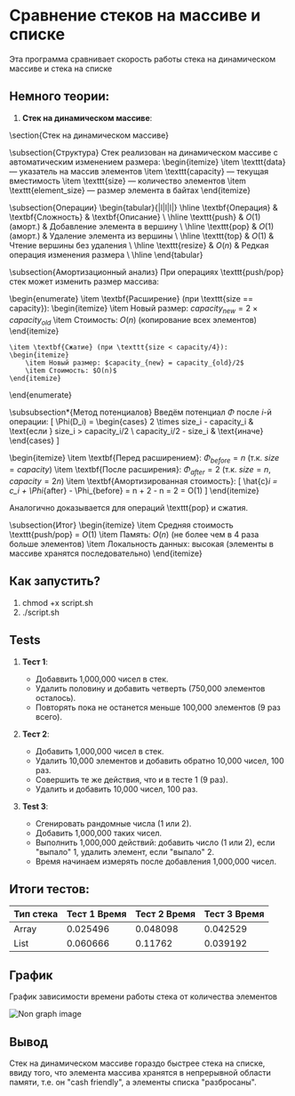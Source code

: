 # Сравнение стеков на массиве и списке

Эта программа сравнивает скорость работы стека на динамическом массиве и стека на списке

## Немного теории:

1. **Стек на динамическом массиве**:

\section{Стек на динамическом массиве}

\subsection{Структура}
Стек реализован на динамическом массиве с автоматическим изменением размера:
\begin{itemize}
    \item \texttt{data} — указатель на массив элементов
    \item \texttt{capacity} — текущая вместимость
    \item \texttt{size} — количество элементов
    \item \texttt{element\_size} — размер элемента в байтах
\end{itemize}

\subsection{Операции}
\begin{tabular}{|l|l|l|}
\hline
\textbf{Операция} & \textbf{Сложность} & \textbf{Описание} \\
\hline
\texttt{push} & $O(1)$ (аморт.) & Добавление элемента в вершину \\
\hline
\texttt{pop} & $O(1)$ (аморт.) & Удаление элемента из вершины \\
\hline
\texttt{top} & $O(1)$ & Чтение вершины без удаления \\
\hline
\texttt{resize} & $O(n)$ & Редкая операция изменения размера \\
\hline
\end{tabular}

\subsection{Амортизационный анализ}
При операциях \texttt{push/pop} стек может изменить размер массива:

\begin{enumerate}
    \item \textbf{Расширение} (при \texttt{size == capacity}):
    \begin{itemize}
        \item Новый размер: $capacity_{new} = 2 \times capacity_{old}$
        \item Стоимость: $O(n)$ (копирование всех элементов)
    \end{itemize}

    \item \textbf{Сжатие} (при \texttt{size < capacity/4}):
    \begin{itemize}
        \item Новый размер: $capacity_{new} = capacity_{old}/2$
        \item Стоимость: $O(n)$
    \end{itemize}
\end{enumerate}

\subsubsection*{Метод потенциалов}
Введём потенциал $\Phi$ после $i$-й операции:
\[
\Phi(D_i) = 
\begin{cases}
2 \times size_i - capacity_i & \text{если } size_i > capacity_i/2 \\
capacity_i/2 - size_i & \text{иначе}
\end{cases}
\]

\begin{itemize}
    \item \textbf{Перед расширением}: $\Phi_{before} = n$ (т.к. $size = capacity$)
    \item \textbf{После расширения}: $\Phi_{after} = 2$ (т.к. $size = n$, $capacity = 2n$)
    \item \textbf{Амортизированная стоимость}:
    \[
    \hat{c}_i = c_i + \Phi_{after} - \Phi_{before} = n + 2 - n = 2 = O(1)
    \]
\end{itemize}

Аналогично доказывается для операций \texttt{pop} и сжатия.

\subsection{Итог}
\begin{itemize}
    \item Средняя стоимость \texttt{push/pop} = $O(1)$
    \item Память: $O(n)$ (не более чем в 4 раза больше элементов)
    \item Локальность данных: высокая (элементы в массиве хранятся последовательно)
\end{itemize}

## Как запустить?
1. chmod +x script.sh
2. ./script.sh

## Tests

1. **Тест 1**:
   - Добаввить 1,000,000 чисел в стек.
   - Удалить половину и добавить четверть (750,000 элементов осталось).
   - Повторять пока не останется меньше 100,000 элементов (9 раз всего).

2. **Тест 2**:
   - Добавить 1,000,000 чисел в стек.
   - Удалить 10,000 элементов и добавить обратно 10,000 чисел, 100 раз.
   - Совершить те же действия, что и в тесте 1 (9 раз).
   - Удалить и добавить 10,000 чисел, 100 раз.

3. **Test 3**:
   - Сгенировать рандомные числа (1 или 2).
   - Добавить 1,000,000 таких чисел.
   - Выполнить 1,000,000 действий: добавить число (1 или 2), если "выпало" 1, удалить элемент, если "выпало" 2.
   - Время начинаем измерять после добавления 1,000,000 чисел.

## Итоги тестов:

| Тип стека  | Тест 1 Время | Тест 2 Время | Тест 3 Время |
|------------|--------------|--------------|--------------|
| Array      | 0.025496     | 0.048098     | 0.042529     |
| List       | 0.060666     | 0.11762      | 0.039192     |

## График

График зависимости времени работы стека от количества элементов

![Non graph image](img/graph1.png)

## Вывод

Стек на динамическом массиве гораздо быстрее стека на списке, ввиду того, что элемента массива хранятся в непрерывной области памяти, т.е. он "cash friendly", а элементы списка "разбросаны".
